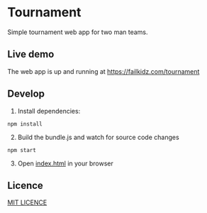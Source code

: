 # Tournament

Simple tournament web app for two man teams.

## Live demo

The web app is up and running at https://failkidz.com/tournament

## Develop

1. Install dependencies:
````
npm install
````
2. Build the bundle.js and watch for source code changes
````
npm start
````
3. Open [index.html](https://github.com/failkidz/tournament/blob/master/src/index.html) in your browser

## Licence

[MIT LICENCE](https://github.com/failkidz/tournament/blob/master/LICENSE.md)
